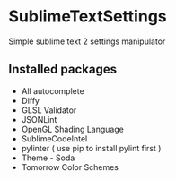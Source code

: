 # SublimeTextSettings
Simple sublime text 2 settings manipulator

## Installed packages

- All autocomplete
- Diffy
- GLSL Validator
- JSONLint
- OpenGL Shading Language
- SublimeCodeIntel
- pylinter ( use pip to install pylint first )
- Theme - Soda
- Tomorrow Color Schemes
